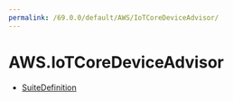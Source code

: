 ```yaml
---
permalink: /69.0.0/default/AWS/IoTCoreDeviceAdvisor/
---
```


# AWS.IoTCoreDeviceAdvisor



* [SuiteDefinition](SuiteDefinition.md)